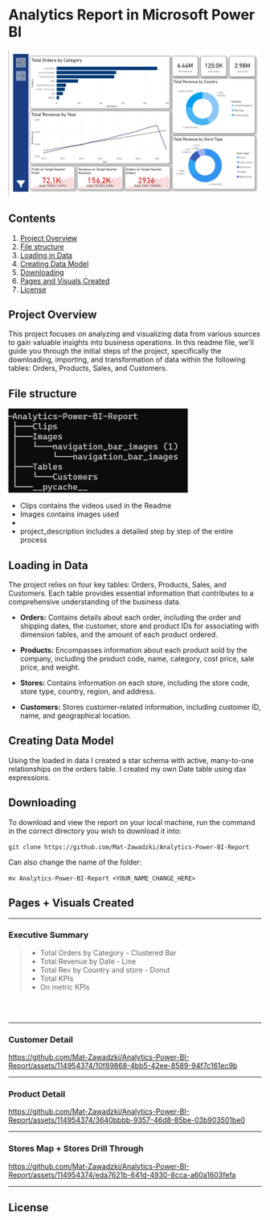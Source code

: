 # Analytics Report in Microsoft Power BI

<img src="https://github.com/Mat-Zawadzki/Analytics-Power-BI-Report/blob/main/Images/ExecutiveSummary.png?raw=true" alt="alt text" width="max">

## Contents

1. [Project Overview](#project-overview)
2. [File structure ](#File-structure)
3. [Loading in Data](#Loading-in-data)
4. [Creating Data Model](#Creating-data-model)
5. [Downloading](#Downloading)
6. [Pages and Visuals Created](#Pages-and-visuals-created)
7. [License](#License)

## Project Overview
This project focuses on analyzing and visualizing data from various sources to gain valuable insights into business operations. In this readme file, we'll guide you through the initial steps of the project, specifically the downloading, importing, and transformation of data within the following tables: Orders, Products, Sales, and Customers.


## File structure 
![Alt text](https://github.com/Mat-Zawadzki/Analytics-Power-BI-Report/blob/main/Images/tree.png)

- Clips contains the videos used in the Readme
- Images contains images used 
- 
- project_description includes a detailed step by step of the entire process


## Loading in Data
The project relies on four key tables: Orders, Products, Sales, and Customers. Each table provides essential information that contributes to a comprehensive understanding of the business data.

- **Orders:** Contains details about each order, including the order and shipping dates, the customer, store and product IDs for associating with dimension tables, and the amount of each product ordered.

- **Products:** Encompasses information about each product sold by the company, including the product code, name, category, cost price, sale price, and weight.

- **Stores:** Contains information on each store, including the store code, store type, country, region, and address.

- **Customers:** Stores customer-related information, including customer ID, name, and geographical location.

## Creating Data Model
Using the loaded in data I created a star schema with active, many-to-one relationships on the orders table. I created my own Date table using dax expressions.

## Downloading
To download and view the report on your local machine, run the command in the correct directory you wish to download it into:

`git clone https://github.com/Mat-Zawadzki/Analytics-Power-BI-Report`

Can also change the name of the folder:

`mv Analytics-Power-BI-Report <YOUR_NAME_CHANGE_HERE>`

## Pages + Visuals Created

---

### Executive Summary

> - Total Orders by Category - Clustered Bar 
> - Total Revenue by Date - Line 
> - Total Rev by Country and store - Donut
> - Total KPIs
> - On metric KPIs 

<br>
<br>

---

### Customer Detail


https://github.com/Mat-Zawadzki/Analytics-Power-BI-Report/assets/114954374/10f89868-4bb5-42ee-8589-94f7c161ec9b


---

### Product Detail


https://github.com/Mat-Zawadzki/Analytics-Power-BI-Report/assets/114954374/3640bbbb-9357-46d8-85be-03b903501be0


---

### Stores Map + Stores Drill Through



https://github.com/Mat-Zawadzki/Analytics-Power-BI-Report/assets/114954374/eda7621b-641d-4930-8cca-a60a1603fefa



---


## License